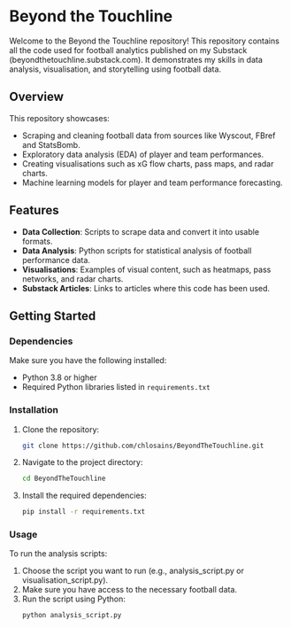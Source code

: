 # Beyond the Touchline

Welcome to the Beyond the Touchline repository! This repository contains all the code used for football analytics published on my Substack (beyondthetouchline.substack.com). It demonstrates my skills in data analysis, visualisation, and storytelling using football data.

## **Overview**

This repository showcases:
- Scraping and cleaning football data from sources like Wyscout, FBref and StatsBomb.
- Exploratory data analysis (EDA) of player and team performances.
- Creating visualisations such as xG flow charts, pass maps, and radar charts.
- Machine learning models for player and team performance forecasting.

## **Features**

- **Data Collection**: Scripts to scrape data and convert it into usable formats.
- **Data Analysis**: Python scripts for statistical analysis of football performance data.
- **Visualisations**: Examples of visual content, such as heatmaps, pass networks, and radar charts.
- **Substack Articles**: Links to articles where this code has been used.

## **Getting Started**

### **Dependencies**

Make sure you have the following installed:
- Python 3.8 or higher
- Required Python libraries listed in `requirements.txt`

### **Installation**

1. Clone the repository:
   ```bash
   git clone https://github.com/chlosains/BeyondTheTouchline.git

2. Navigate to the project directory:
   ```bash
   cd BeyondTheTouchline

3. Install the required dependencies:
   ```bash
   pip install -r requirements.txt


### **Usage**

To run the analysis scripts:
1. Choose the script you want to run (e.g., analysis_script.py or visualisation_script.py).
2. Make sure you have access to the necessary football data.
3. Run the script using Python:
   ```bash
   python analysis_script.py


